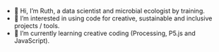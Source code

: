 - 👋 Hi, I’m Ruth, a data scientist and microbial ecologist by training. 
- 👀 I’m interested in using code for creative, sustainable and inclusive projects / tools.
- 🌱 I’m currently learning creative coding (Processing, P5.js and JavaScript).

<!---
ruthlys/ruthlys is a ✨ special ✨ repository because its `README.md` (this file) appears on your GitHub profile.
You can click the Preview link to take a look at your changes.
--->
